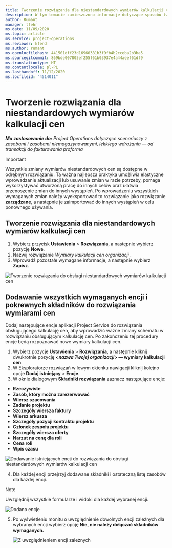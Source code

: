 ```yaml
---
title: Tworzenie rozwiązania dla niestandardowych wymiarów kalkulacji cen
description: W tym temacie zamieszczono informacje dotyczące sposobu tworzenia rozwiązań obsługujących niestandardowe wymiary kalkulacji cen.
author: Rumant
manager: tfehr
ms.date: 11/09/2020
ms.topic: article
ms.service: project-operations
ms.reviewer: kfend
ms.author: rumant
ms.openlocfilehash: 441501dff23d16960381b3f9fb4b2cceba2b3ba5
ms.sourcegitcommit: 869bde007805ef255f61b03937e4a44aeef61df9
ms.translationtype: HT
ms.contentlocale: pl-PL
ms.lasthandoff: 11/12/2020
ms.locfileid: "4514011"
---
```

# <a name="create-a-solution-for-custom-pricing-dimensions"></a>Tworzenie rozwiązania dla niestandardowych wymiarów kalkulacji cen

 _**Ma zastosowanie do:** Project Operations dotyczące scenariuszy z zasobami i zasobami niemagazynowanymi, lekkiego wdrażania — od transakcji do fakturowania proforma_ 

>[!IMPORTANT]
>Wszystkie zmiany wymiarów niestandardowych cen są dostępne w odrębnym rozwiązaniu. Ta ważna najlepsza praktyka umożliwia elastyczne wprowadzanie aktualizacji lub usuwanie zmian w razie potrzeby, pomaga wykorzystywać utworzoną pracę do innych celów oraz ułatwia przenoszenie zmian do innych wystąpień. Po wprowadzeniu wszystkich wymaganych zmian należy wyeksportować to rozwiązanie jako rozwiązanie **zarządzane**, a następnie je zaimportować do innych wystąpień w celu ponownego używania.

## <a name="create-a-solution-for-custom-pricing-dimensions"></a>Tworzenie rozwiązania dla niestandardowych wymiarów kalkulacji cen

1.  Wybierz przycisk **Ustawienia** > **Rozwiązania**, a następnie wybierz pozycję **Nowe**.
2.  Nazwij rozwiązanie *Wymiary kalkulacji cen organizacji <your organization name>*.
3. Wprowadź pozostałe wymagane informacje, a następnie wybierz **Zapisz**.

  ![Tworzenie rozwiązania do obsługi niestandardowych wymiarów kalkulacji cen](./media/Creation-of-custom-pricing-dimension-solution.png)
 
## <a name="add-all-required-entities-and-related-components-to-the-pricing-dimension-solution"></a>Dodawanie wszystkich wymaganych encji i pokrewnych składników do rozwiązania wymiarami cen

Dodaj następujące encje aplikacji Project Service do rozwiązania obsługującego kalkulację cen, aby wprowadzić ważne zmiany schematu w rozwiązaniu obsługującym kalkulację cen. Po zakończeniu tej procedury encje będą rozpoznawać nowe wymiary kalkulacji cen.

1.  Wybierz pozycje **Ustawienia** > **Rozwiązania**, a następnie kliknij dwukrotnie pozycję **<*nazwa Twojej organizacji*> — wymiary kalkulacji cen**.
2.  W Eksploratorze rozwiązań w lewym okienku nawigacji kliknij kolejno opcje **Dodaj istniejący** > **Encje**.
3.  W oknie dialogowym **Składniki rozwiązania** zaznacz następujące encje:
 
   - **Rzeczywiste**
   - **Zasób, który można zarezerwować**
   - **Wiersz szacowania**
   - **Zadanie projektu**
   - **Szczegóły wiersza faktury**
   - **Wiersz arkusza**
   - **Szczegóły pozycji kontraktu projektu**
   - **Członek zespołu projektu**
   - **Szczegóły wiersza oferty**
   - **Narzut na cenę dla roli**
   - **Cena roli**
   - **Wpis czasu**
 
   ![Dodawanie istniejących encji do rozwiązania do obsługi niestandardowych wymiarów kalkulacji cen](./media/Existing-entities-to-PD-solution.png)
 
 4. Dla każdej encji przejrzyj dodawane składniki i ostateczną listę zasobów dla każdej encji. 

   >[!NOTE]
   > Uwzględnij wszystkie formularze i widoki dla każdej wybranej encji.

  ![Dodano encje](./media/solution-component-selection.png)


5.  Po wyświetleniu monitu o uwzględnienie dowolnych encji zależnych dla wybranych encji wybierz opcję **Nie, nie należy dołączać składników wymaganych.**

    ![Z uwzględnieniem encji zależnych](./media/Do-not-include-required.png)
